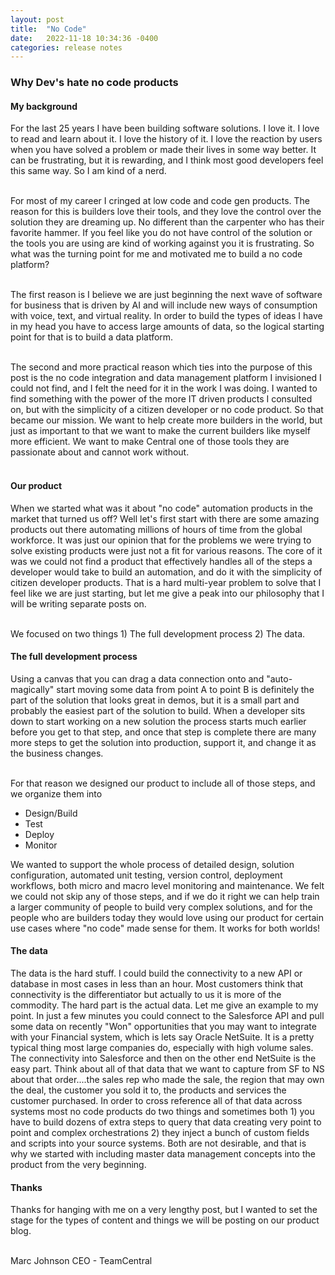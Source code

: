 ```yaml
---
layout: post
title:  "No Code"
date:   2022-11-18 10:34:36 -0400
categories: release notes
---
```


### Why Dev's hate no code products

#### My background
For the last 25 years I have been building software solutions.  I love it.  I love to read and learn about it. I love the history of it.  I love the reaction by users when you have solved a problem or made their lives in some way better.  It can be frustrating, but it is rewarding, and I think most good developers feel this same way.  So I am kind of a nerd.<br/><br/>

For most of my career I cringed at low code and code gen products.  The reason for this is builders love their tools, and they love the control over the solution they are dreaming up.  No different than the carpenter who has their favorite hammer.  If you feel like you do not have control of the solution or the tools you are using are kind of working against you it is frustrating.  So what was the turning point for me and motivated me to build a no code platform? <br/><br/>

The first reason is I believe we are just beginning the next wave of software for business that is driven by AI and will include new ways of consumption with voice, text, and virtual reality.  In order to build the types of ideas I have in my head you have to access large amounts of data, so the logical starting point for that is to build a data platform. <br/><br/>

The second and more practical reason which ties into the purpose of this post is the no code integration and data management platform I invisioned I could not find, and I felt the need for it in the work I was doing.  I wanted to find something with the power of the more IT driven products I consulted on, but with the simplicity of a citizen developer or no code product.  So that became our mission.  We want to help create more builders in the world, but just as important to that we want to make the current builders like myself more efficient.  We want to make Central one of those tools they are passionate about and cannot work without.<br/><br/>


#### Our product
When we started what was it about "no code" automation products in the market that turned us off?  Well let's first start with there are some amazing products out there automating millions of hours of time from the global workforce.  It was just our opinion that for the problems we were trying to solve existing products were just not a fit for various reasons.  The core of it was we could not find a product that effectively handles all of the steps a developer would take to build an automation, and do it with the simplicity of citizen developer products.  That is a hard multi-year problem to solve that I feel like we are just starting, but let me give a peak into our philosophy that I will be writing separate posts on. <br/><br/>

We focused on two things 1) The full development process 2) The data.

#### The full development process
Using a canvas that you can drag a data connection onto and "auto-magically" start moving some data from point A to point B is definitely the part of the solution that looks great in demos, but it is a small part and probably the easiest part of the solution to build.  When a developer sits down to start working on a new solution the process starts much earlier before you get to that step, and once that step is complete there are many more steps to get the solution into production, support it, and change it as the business changes. <br/><br/>

For that reason we designed our product to include all of those steps, and we organize them into 
- Design/Build
- Test
- Deploy
- Monitor

We wanted to support the whole process of detailed design, solution configuration, automated unit testing, version control, deployment workflows, both micro and macro level monitoring and maintenance.  We felt we could not skip any of those steps, and if we do it right we can help train a larger community of people to build very complex solutions, and for the people who are builders today they would love using our product for certain use cases where "no code" made sense for them.  It works for both worlds!

#### The data
The data is the hard stuff.  I could build the connectivity to a new API or database in most cases in less than an hour.  Most customers think that connectivity is the differentiator but actually to us it is more of the commodity.  The hard part is the actual data.  Let me give an example to my point.  In just a few minutes you could connect to the Salesforce API and pull some data on recently "Won" opportunities that you may want to integrate with your Financial system, which is lets say Oracle NetSuite.  It is a pretty typical thing most large companies do, especially with high volume sales.  The connectivity into Salesforce and then on the other end NetSuite is the easy part.  Think about all of that data that we want to capture from SF to NS about that order....the sales rep who made the sale, the region that may own the deal, the customer you sold it to, the products and services the customer purchased.  In order to cross reference all of that data across systems most no code products do two things and sometimes both 1) you have to build dozens of extra steps to query that data creating very point to point and complex orchestrations 2) they inject a bunch of custom fields and scripts into your source systems.  Both are not desirable, and that is why we started with including master data management concepts into the product from the very beginning.


#### Thanks
Thanks for hanging with me on a very lengthy post, but I wanted to set the stage for the types of content and things we will be posting on our product blog. <br/><br/>

Marc Johnson
CEO - TeamCentral





